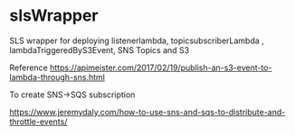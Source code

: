# slsWrapper
SLS wrapper for deploying listenerlambda, topicsubscriberLambda , lambdaTriggeredByS3Event, SNS Topics and S3

Reference
https://apimeister.com/2017/02/19/publish-an-s3-event-to-lambda-through-sns.html

To create SNS->SQS subscription 

https://www.jeremydaly.com/how-to-use-sns-and-sqs-to-distribute-and-throttle-events/

